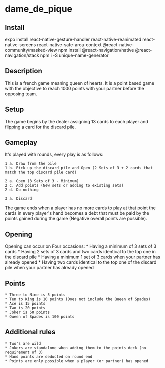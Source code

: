 # dame_de_pique

## Install
expo install react-native-gesture-handler react-native-reanimated react-native-screens react-native-safe-area-context @react-native-community/masked-view
npm install @react-navigation/native @react-navigation/stack
npm i -S unique-name-generator

## Description
This is a french game meaning queen of hearts.
It is a point based game with the objective to reach 1000 points with your partner before the opposing team.

## Setup
The game begins by the dealer assigning 13 cards to each player and flipping a card for the discard pile.

## Gameplay
It's played with rounds, every play is as follows:

    1 a. Draw from the pile
    1 b. Pick up the discard pile and Open (2 Sets of 3 + 2 cards that match the top discard pile card)

    2 a. Open (3 Sets of 3 - Minimum)
    2 c. Add points (New sets or adding to existing sets)
    2 d. Do nothing

    3 a. Discard

The game ends when a player has no more cards to play at that point the cards in every player's hand becomes a debt that must be paid by the points gained during the game (Negative overall points are possible).

## Opening
Opening can occur on Four occasions:
    * Having a minimum of 3 sets of 3 cards
    * Having 2 sets of 3 cards and two cards identical to the top one in the discard pile
    * Having a minimum 1 set of 3 cards when your partner has already opened
    * Having two cards identical to the top one of the discard pile when your partner has already opened

## Points
    * Three to Nine is 5 points
    * Ten to King is 10 points (Does not include the Queen of Spades)
    * Ace is 15 points
    * Two is 20 points
    * Joker is 50 points
    * Queen of Spades is 100 points

## Additional rules
    * Two's are wild
    * Jokers are standalone when adding them to the points deck (no requirement of 3)
    * Hand points are deducted on round end
    * Points are only possible when a player (or partner) has opened
